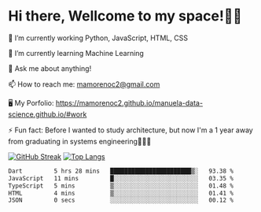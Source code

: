 # Hi there, Wellcome to my space!✌🏾

🔭 I’m currently working Python, JavaScript, HTML, CSS

🌱 I’m currently learning Machine Learning

💬 Ask me about anything!

📫 How to reach me: mamorenoc2@gmail.com

🖥️ My Porfolio: https://mamorenoc2.github.io/manuela-data-science.github.io/#work

⚡ Fun fact: Before I wanted to study architecture, but now I'm a 1 year away from graduating in systems engineering🤣🤣🤣

[![GitHub Streak](https://streak-stats.demolab.com/?user=mamorenoc2&theme=tokyonight_duo)](https://git.io/streak-stats)                 [![Top Langs](https://github-readme-stats.vercel.app/api/top-langs/?username=mamorenoc2&layout=compact&theme=tokyonight)](https://github.com/anuraghazra/github-readme-stats)

<!--START_SECTION:waka-->

```txt
Dart         5 hrs 28 mins   ███████████████████████▒░   93.38 %
JavaScript   11 mins         █░░░░░░░░░░░░░░░░░░░░░░░░   03.35 %
TypeScript   5 mins          ▒░░░░░░░░░░░░░░░░░░░░░░░░   01.48 %
HTML         4 mins          ▒░░░░░░░░░░░░░░░░░░░░░░░░   01.41 %
JSON         0 secs          ░░░░░░░░░░░░░░░░░░░░░░░░░   00.12 %
```

<!--END_SECTION:waka-->
